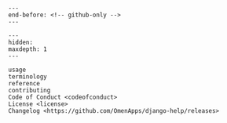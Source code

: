 ```{include} ../README.md
---
end-before: <!-- github-only -->
---
```

[license]: license
[contributor guide]: contributing
[command-line reference]: usage

```{toctree}
---
hidden:
maxdepth: 1
---

usage
terminology
reference
contributing
Code of Conduct <codeofconduct>
License <license>
Changelog <https://github.com/OmenApps/django-help/releases>
```
